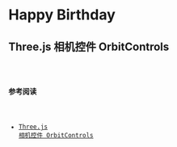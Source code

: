 # Happy Birthday

## Three.js 相机控件 OrbitControls

<code src="./index2.jsx" />

### 参考阅读

- [Three.js 相机控件 OrbitControls](http://www.yanhuangxueyuan.com/doc/Three.js/OrbitControls.html)
